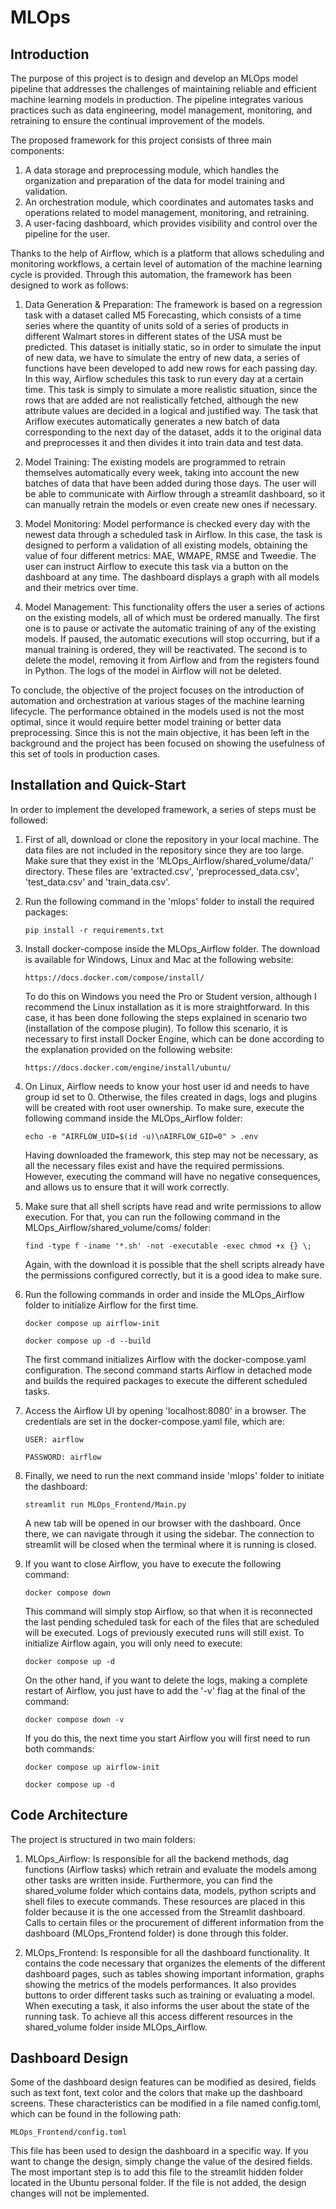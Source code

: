 # MLOps

## Introduction

The purpose of this project is to design and develop an MLOps model pipeline that addresses the challenges of 
maintaining reliable and efficient machine learning models in production. The pipeline integrates various practices 
such as data engineering, model management, monitoring, and retraining to ensure the continual improvement of the models.


The proposed framework for this project consists of three main components:

1. A data storage and preprocessing module, which handles the organization and preparation of the data for model training 
and validation.
2. An orchestration module, which coordinates and automates tasks and operations related to model 
management, monitoring, and retraining. 
3. A user-facing dashboard, which provides visibility and control over the pipeline for the user.

Thanks to the help of Airflow, which is a platform that allows scheduling and monitoring workflows,
a certain level of automation of the machine learning cycle is provided. Through this automation, the 
framework has been designed to work as follows:

1. Data Generation & Preparation: The framework is based on a regression task with a dataset called M5 Forecasting, which consists of a time series where 
the quantity of units sold of a series of products in different Walmart stores in different states of the USA must be 
predicted. This dataset is initially static, so in order to simulate the input of new data, we have to simulate the 
entry of new data, a series of functions have been developed to add new rows for each passing day. In this way, Airflow 
schedules this task to run every day at a certain time. This task is simply to simulate a more realistic situation, 
since the rows that are added are not realistically fetched, although the new attribute values are decided in a logical 
and justified way. The task that Ariflow executes automatically generates a new batch of data corresponding to the next 
day of the dataset, adds it to the original data and preprocesses it and then divides it into train data and test data.

2. Model Training: The existing models are programmed to retrain themselves automatically every week, taking into 
account the new batches of data that have been added during those days. The user will be able to communicate with
Airflow through a streamlit dashboard, so it can manually retrain the models or even create new ones if necessary.

3. Model Monitoring: Model performance is checked every day with the newest data through a scheduled task in Airflow.
In this case, the task is designed to perform a validation of all existing models, obtaining the value of four different
metrics: MAE, WMAPE, RMSE and Tweedie. The user can instruct Airflow to execute this task via a button on the dashboard 
at any time. The dashboard displays a graph with all models and their metrics over time.

4. Model Management: This functionality offers the user a series of actions on the existing models, all of which must 
be ordered manually. The first one is to pause or activate the automatic training of any of the existing models. 
If paused, the automatic executions will stop occurring, but if a manual training is ordered, they will be reactivated. 
The second is to delete the model, removing it from Airflow and from the registers found in Python. The logs of the 
model in Airflow will not be deleted.

To conclude, the objective of the project focuses on the introduction of automation and orchestration at various stages of the 
machine learning lifecycle. The performance obtained in the models used is not the most optimal, since it would 
require better model training or better data preprocessing. Since this is not the main objective, it has been left 
in the background and the project has been focused on showing the usefulness of this set of tools in production cases.

## Installation and Quick-Start

In order to implement the developed framework, a series of steps must be followed:

1. First of all, download or clone the repository in your local machine. The data files are not included in the
repository since they are too large. Make sure that they exist in the 'MLOps_Airflow/shared_volume/data/' directory. 
These files are 'extracted.csv', 'preprocessed_data.csv', 'test_data.csv' and 'train_data.csv'.


2. Run the following command in the 'mlops' folder to install the required packages:
    ```commandline
    pip install -r requirements.txt
    ```

3. Install docker-compose inside the MLOps_Airflow folder. The download is available for Windows, Linux and Mac at the 
following website: 
    ```url
    https://docs.docker.com/compose/install/
    ```
    To do this on Windows you need the Pro or Student version, although I recommend the Linux installation as it is more 
    straightforward. In this case, it has been done following the steps explained in scenario two (installation of the 
    compose plugin). To follow this scenario, it is necessary to first install Docker Engine, which can be done 
    according to the explanation provided on the following website:
    ```url
    https://docs.docker.com/engine/install/ubuntu/
    ```

4. On Linux, Airflow needs to know your host user id and needs to have group id set to 0. Otherwise, the files 
created in dags, logs and plugins will be created with root user ownership. To make sure, execute the following 
command inside the MLOps_Airflow folder:
    ```commandline
    echo -e "AIRFLOW_UID=$(id -u)\nAIRFLOW_GID=0" > .env
    ```
    Having downloaded the framework, this step may not be necessary, as all the necessary files exist and have the required 
    permissions. However, executing the command will have no negative consequences, and allows us to ensure that it will 
    work correctly.


5. Make sure that all shell scripts have read and write permissions to allow execution. For that, you can run the following
command in the MLOps_Airflow/shared_volume/coms/ folder:
    ```commandline
    find -type f -iname '*.sh' -not -executable -exec chmod +x {} \;
    ```
    Again, with the download it is possible that the shell scripts already have the permissions configured correctly, 
    but it is a good idea to make sure.


6. Run the following commands in order and inside the MLOps_Airflow folder to initialize Airflow for the first time. 
    ```commandline
    docker compose up airflow-init
    
    docker compose up -d --build
    ```
   The first command initializes Airflow with the docker-compose.yaml configuration. The second command starts Airflow 
   in detached mode and builds the required packages to execute the different scheduled tasks. 


7. Access the Airflow UI by opening 'localhost:8080' in a browser. The credentials are set in the 
docker-compose.yaml file, which are:
    ```credentials
    USER: airflow
    
    PASSWORD: airflow
    ```

8. Finally, we need to run the next command inside 'mlops' folder to initiate the dashboard:
    ```commandline
    streamlit run MLOps_Frontend/Main.py
    ```
    A new tab will be opened in our browser with the dashboard. Once there, we can navigate through it using the sidebar.
    The connection to streamlit will be closed when the terminal where it is running is closed.


9. If you want to close Airflow, you have to execute the following command:
    ```commandline
    docker compose down
    ```
   This command will simply stop Airflow, so that when it is reconnected the last pending scheduled task for each 
   of the files that are scheduled will be executed. Logs of previously executed runs will still exist. To initialize
   Airflow again, you will only need to execute:
    ```commandline
    docker compose up -d
    ```
    On the other hand, if you want to delete the logs, making a complete restart of Airflow, you just have to add 
    the '-v' flag at the final of the command:
    ```commandline
    docker compose down -v
    ```
    If you do this, the next time you start Airflow you will first need to run both commands:
    ```commandline
    docker compose up airflow-init
    
    docker compose up -d
    ```


## Code Architecture
The project is structured in two main folders:
1. MLOps_Airflow: Is responsible for all the backend methods, dag functions (Airflow tasks) which retrain and 
evaluate the models among other tasks are written inside. Furthermore, you can find the shared_volume folder which 
contains data, models, python scripts and shell files to execute commands. These resources are placed in this folder
because it is the one accessed from the Streamlit dashboard. Calls to certain files or the procurement of different 
information from the dashboard (MLOps_Frontend folder) is done through this folder.


2. MLOps_Frontend: Is responsible for all the dashboard functionality. It contains the code necessary that organizes
the elements of the different dashboard pages, such as tables showing important information, graphs showing the metrics
of the models performances. It also provides buttons to order different tasks such as training or evaluating a model.
When executing a task, it also informs the user about the state of the running task. To achieve all this access 
different resources in the shared_volume folder inside MLOps_Airflow.


## Dashboard Design
Some of the dashboard design features can be modified as desired, fields such as text font, text color and the colors 
that make up the dashboard screens. These characteristics can be modified in a file named config.toml, which can be 
found in the following path:
```path
MLOps_Frontend/config.toml
```
This file has been used to design the dashboard in a specific way. If you want to change the design, simply change the 
value of the desired fields. The most important step is to add this file to the streamlit hidden folder located in 
the Ubuntu personal folder. If the file is not added, the design changes will not be implemented.
